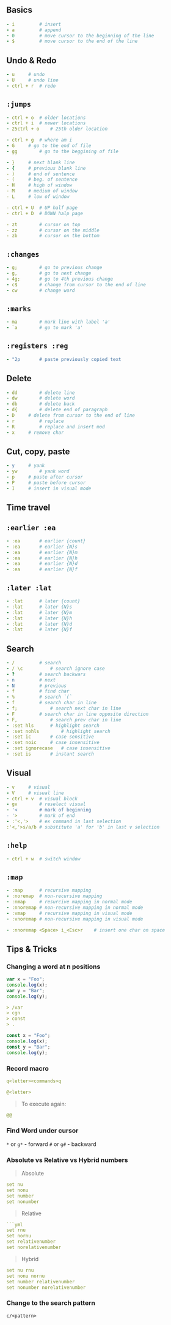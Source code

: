 Basics
------ 
```yml
- i 		# insert
- a 		# append
- 0 		# move cursor to the beginning of the line
- $ 		# move cursor to the end of the line 
```

Undo & Redo
-----------
```yml
- u		# undo
- U		# undo line
- ctrl + r	# redo
```

`:jumps`
--------
```yml
- ctrl + o	# older locations
- ctrl + i	# newer locations
- 25ctrl + o	# 25th older location

- ctrl + g	# where am i
- G		# go to the end of file
- gg		# go to the beggining of file

- }		# next blank line
- {		# previous blank line
- )		# end of sentence
- (		# beg. of sentence
- H		# high of window
- M		# medium of window
- L		# low of window

- ctrl + U	# UP half page
- ctrl + D	# DOWN halp page

- zt 		# cursor on top
- zz		# cursor on the middle
- zb		# cursor on the bottom
```

`:changes`
----------
```yml
- g;		# go to previous change
- g,		# go to next change 
- 4g;		# go to 4th previous change
- c$		# change from cursor to the end of line 
- cw		# change word
```

`:marks`
--------
```yml
- ma		# mark line with label 'a'
- `a 		# go to mark 'a'
```

`:registers :reg`
-----------------
```yml
- "2p		# paste previously copied text
```

Delete
------
```yml
- dd		# delete line
- dw		# delete word
- db		# delete back
- d{		# delete end of paragraph
- D		# delete from cursor to the end of line
- r 		# replace
- R 		# replace and insert mod
- x		# remove char
```

Cut, copy, paste
----------------
```yml
- y		# yank
- yw		# yank word
- p		# paste after cursor
- P		# paste before cursor
- I		# insert in visual mode
```

Time travel
-----------
`:earlier :ea`
--------------
```yml
- :ea		# earlier {count}	
- :ea		# earlier {N}s		
- :ea		# earlier {N}m		
- :ea		# earlier {N}h		
- :ea		# earlier {N}d		
- :ea		# earlier {N}f		
```
			
`:later :lat`
-------------
```yml
- :lat		# later {count}					
- :lat		# later {N}s					
- :lat		# later {N}m
- :lat		# later {N}h					
- :lat		# later {N}d					
- :lat		# later {N}f		
```
			
Search
------
```yml
- /			# search
- / \c			# search ignore case
- ?			# search backwars
- n			# next
- N			# previous
- f			# find char
- %			# search `(`
- f			# search char in line
- f;			# search next char in line
- F			# search char in line opposite direction
- F,			# search prev char in line
- :set hls		# highlight search
- :set nohls		# highlight search  
- :set ic		# case sensitive 
- :set noic		# case insensitive 
- :set ignorecase	# case insensitive 
- :set is		# instant search
```

## Visual
```yml
- v		# visual
- V		# visual line
- ctrl + v	# visual block 
- gv 		# reselect visual
- '<		# mark of beginning
- '>		# mark of end
- :'<,'>	# ex command in last selection
:'<,'>s/a/b	# substitute 'a' for 'b' in last v selection
```


`:help`
-------
```yml
- ctrl + w	# switch window
```

`:map`
------
```yml
- :map		# recursive mapping
- :noremap 	# non-recursive mapping
- :nmap		# resurcive mapping in normal mode
- :nnoremap	# non-recursive mapping in normal mode
- :vmap 	# recursive mapping in visual mode
- :vnoremap	# non-recursive mapping in visual mode
```

``` yml
- :nnoremap <Space> i_<Esc>r	# insert one char on space
```

## Tips & Tricks
### Changing a word at n positions
```js
var x = "Foo";
console.log(x);
var y = "Bar";
console.log(y);
```
```yml
> /var
> cgn
> const
> .
```
```js
const x = "Foo";
console.log(x);
const y = "Bar";
console.log(y);
```

### Record macro
```yml
q<letter><commands>q
```
```yml
@<letter>
```
> To execute again:
```yml
@@
```

### Find Word under cursor
`*` or `g*` - forward
`#` or `g#` - backward

### Absolute vs Relative vs Hybrid numbers
> Absolute
```yml
set nu
set nonu
set number
set nonumber
```
> Relative
```yml
```yml
set rnu
set nornu
set relativenumber
set norelativenumber
```

> Hybrid
```yml
set nu rnu
set nonu nornu
set number relativenumber
set nonumber norelativenumber
```

### Change to the search pattern
`c/<pattern>`
